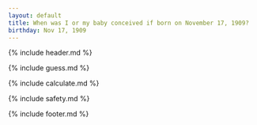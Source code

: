 ```yaml
---
layout: default
title: When was I or my baby conceived if born on November 17, 1909?
birthday: Nov 17, 1909
---
```


{% include header.md %}

{% include guess.md %}

{% include calculate.md %}

{% include safety.md %}

{% include footer.md %}




